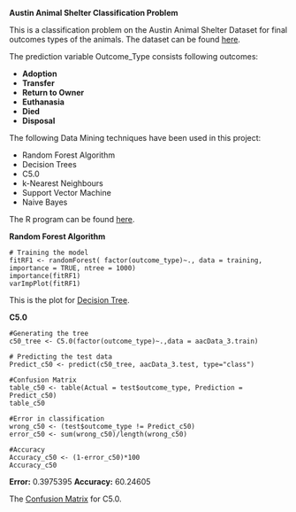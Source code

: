 **Austin Animal Shelter Classification Problem**

This is a classification problem on the Austin Animal Shelter Dataset for final outcomes types of the animals.
The dataset can be found [here](https://www.kaggle.com/aaronschlegel/austin-animal-center-shelter-outcomes-and#aac_shelter_outcomes.csv).

The prediction variable Outcome_Type consists following outcomes:
- **Adoption**
- **Transfer**
- **Return to Owner**
- **Euthanasia**
- **Died**
- **Disposal**

The following Data Mining techniques have been used in this project:
- Random Forest Algorithm
- Decision Trees
- C5.0
- k-Nearest Neighbours
- Support Vector Machine
- Naive Bayes

The R program can be found [here](https://github.com/KeyurPatel0124/Austin-Animal-Shelter-Classification-Problem/blob/master/ProjectCode.R).

**Random Forest Algorithm**
```
# Training the model
fitRF1 <- randomForest( factor(outcome_type)~., data = training, importance = TRUE, ntree = 1000)
importance(fitRF1)
varImpPlot(fitRF1)
```

This is the plot for [Decision Tree](https://github.com/KeyurPatel0124/Austin-Animal-Shelter-Classification-Problem/blob/master/Decision%20Tree.pdf).

**C5.0**
```
#Generating the tree
c50_tree <- C5.0(factor(outcome_type)~.,data = aacData_3.train)

# Predicting the test data
Predict_c50 <- predict(c50_tree, aacData_3.test, type="class")

#Confusion Matrix
table_c50 <- table(Actual = test$outcome_type, Prediction = Predict_c50)
table_c50

#Error in classification
wrong_c50 <- (test$outcome_type != Predict_c50)
error_c50 <- sum(wrong_c50)/length(wrong_c50)

#Accuracy
Accuracy_c50 <- (1-error_c50)*100
Accuracy_c50
```
**Error:** 0.3975395
**Accuracy:** 60.24605

The [Confusion Matrix](https://github.com/KeyurPatel0124/Austin-Animal-Shelter-Classification-Problem/blob/master/C5.0%2520Confusion%2520Matrix.PNG) for C5.0.
